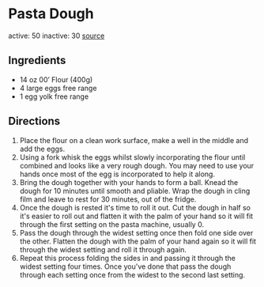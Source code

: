 # Pasta Dough
active: 50
inactive: 30
[source](https://www.insidetherustickitchen.com/homemade-pasta-dough/)
## Ingredients
* 14 oz 00’ Flour (400g)
* 4 large eggs free range
* 1 egg yolk free range
## Directions
1. Place the flour on a clean work surface, make a well in the middle and add the eggs.
2. Using a fork whisk the eggs whilst slowly incorporating the flour until combined and looks like a very rough dough. You may need to use your hands once most of the egg is incorporated to help it along.
3. Bring the dough together with your hands to form a ball. Knead the dough for 10 minutes until smooth and pliable. Wrap the dough in cling film and leave to rest for 30 minutes, out of the fridge.
4. Once the dough is rested it's time to roll it out. Cut the dough in half so it's easier to roll out and flatten it with the palm of your hand so it will fit through the first setting on the pasta machine, usually 0.
5. Pass the dough through the widest setting once then fold one side over the other. Flatten the dough with the palm of your hand again so it will fit through the widest setting and roll it through again.
6. Repeat this process folding the sides in and passing it through the widest setting four times. Once you've done that pass the dough through each setting once from the widest to the second last setting.
